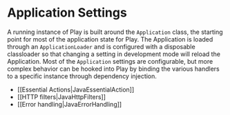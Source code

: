 <!--- Copyright (C) Lightbend Inc. <https://www.lightbend.com> -->
# Application Settings

A running instance of Play is built around the `Application` class, the starting point for most of the application state for Play.  The Application is loaded through an `ApplicationLoader` and is configured with a disposable classloader so that changing a setting in development mode will reload the Application.  Most of the `Application` settings are configurable, but more complex behavior can be hooked into Play by binding the various handlers to a specific instance through dependency injection.

* [[Essential Actions|JavaEssentialAction]]
* [[HTTP filters|JavaHttpFilters]]
* [[Error handling|JavaErrorHandling]]
